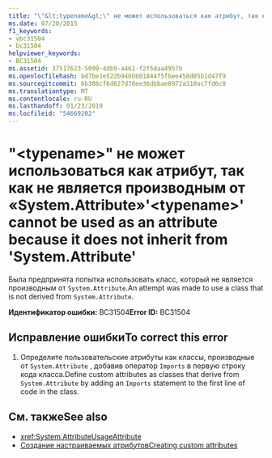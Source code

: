 ```yaml
---
title: "\"&lt;typename&gt;\" не может использоваться как атрибут, так как не является производным от «System.Attribute»"
ms.date: 07/20/2015
f1_keywords:
- vbc31504
- bc31504
helpviewer_keywords:
- BC31504
ms.assetid: 37517623-5099-4db9-a461-f2f5daa4957b
ms.openlocfilehash: bd7be1e522b946bb01844f5fbee458d85b1d47f9
ms.sourcegitcommit: 6b308cf6d627d78ee36dbbae8972a310ac7fd6c8
ms.translationtype: MT
ms.contentlocale: ru-RU
ms.lasthandoff: 01/23/2019
ms.locfileid: "54669202"
---
```

# <a name="lttypenamegt-cannot-be-used-as-an-attribute-because-it-does-not-inherit-from-systemattribute"></a><span data-ttu-id="d7802-102">"&lt;typename&gt;" не может использоваться как атрибут, так как не является производным от «System.Attribute»</span><span class="sxs-lookup"><span data-stu-id="d7802-102">'&lt;typename&gt;' cannot be used as an attribute because it does not inherit from 'System.Attribute'</span></span>
<span data-ttu-id="d7802-103">Была предпринята попытка использовать класс, который не является производным от `System.Attribute`.</span><span class="sxs-lookup"><span data-stu-id="d7802-103">An attempt was made to use a class that is not derived from `System.Attribute`.</span></span>  
  
 <span data-ttu-id="d7802-104">**Идентификатор ошибки:** BC31504</span><span class="sxs-lookup"><span data-stu-id="d7802-104">**Error ID:** BC31504</span></span>  
  
## <a name="to-correct-this-error"></a><span data-ttu-id="d7802-105">Исправление ошибки</span><span class="sxs-lookup"><span data-stu-id="d7802-105">To correct this error</span></span>  
  
1.  <span data-ttu-id="d7802-106">Определите пользовательские атрибуты как классы, производные от `System.Attribute` , добавив оператор `Imports` в первую строку кода класса.</span><span class="sxs-lookup"><span data-stu-id="d7802-106">Define custom attributes as classes that derive from `System.Attribute` by adding an `Imports` statement to the first line of code in the class.</span></span>  
  
## <a name="see-also"></a><span data-ttu-id="d7802-107">См. также</span><span class="sxs-lookup"><span data-stu-id="d7802-107">See also</span></span>
- <xref:System.AttributeUsageAttribute>
- [<span data-ttu-id="d7802-108">Создание настраиваемых атрибутов</span><span class="sxs-lookup"><span data-stu-id="d7802-108">Creating custom attributes</span></span>](~/docs/visual-basic/programming-guide/concepts/attributes/creating-custom-attributes.md)
